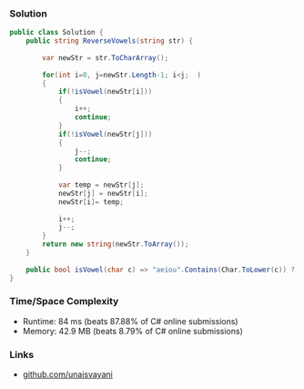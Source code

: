 ### Solution

```c#
public class Solution {
    public string ReverseVowels(string str) {
       
        var newStr = str.ToCharArray();
        
        for(int i=0, j=newStr.Length-1; i<j;  )
        {
            if(!isVowel(newStr[i]))
            {
                i++;
                continue;
            }
            if(!isVowel(newStr[j]))
            {
                j--;
                continue;
            }
            
            var temp = newStr[j];
            newStr[j] = newStr[i];
            newStr[i]= temp;
               
            i++;
            j--;
        }
        return new string(newStr.ToArray());
    }
    
    public bool isVowel(char c) => "aeiou".Contains(Char.ToLower(c)) ? true : false;
}
```

### Time/Space Complexity

- Runtime: 84 ms (beats 87.88% of C# online submissions)
- Memory: 42.9 MB (beats 8.79% of C# online submissions)

### Links

- [github.com/unaisvayani](https://github.com/unaisvayani)